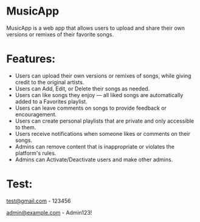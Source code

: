 # MusicApp
MusicApp is a web app that allows users to upload and share their own versions or remixes of their favorite songs.

# Features:
- Users can upload their own versions or remixes of songs, while giving credit to the original artists.
- Users can Add, Edit, or Delete their songs as needed.
- Users can like songs they enjoy — all liked songs are automatically added to a Favorites playlist.
- Users can leave comments on songs to provide feedback or encouragement.
- Users can create personal playlists that are private and only accessible to them.
- Users receive notifications when someone likes or comments on their songs.
- Admins can remove content that is inappropriate or violates the platform's rules.
- Admins can Activate/Deactivate users and make other admins.

# Test:
test@gmail.com - 123456

admin@example.com - Admin123!
